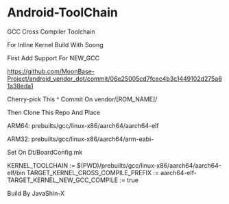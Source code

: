 # Android-ToolChain

GCC Cross Compiler Toolchain

For Inline Kernel Build With Soong

First Add Support For NEW_GCC

https://github.com/MoonBase-Project/android_vendor_dot/commit/06e25005cd7fcec4b3c1449102d275a81a38eda1

Cherry-pick This ^ Commit On vendor/[ROM_NAME]/

Then Clone This Repo And Place

ARM64:
prebuilts/gcc/linux-x86/aarch64/aarch64-elf

ARM32:
prebuilts/gcc/linux-x86/aarch64/arm-eabi-

Set On Dt/BoardConfig.mk

KERNEL_TOOLCHAIN := $(PWD)/prebuilts/gcc/linux-x86/aarch64/aarch64-elf/bin
TARGET_KERNEL_CROSS_COMPILE_PREFIX := aarch64-elf-
TARGET_KERNEL_NEW_GCC_COMPILE := true

Build By JavaShin-X
